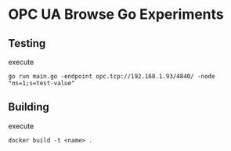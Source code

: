 # OPC UA Browse Go Experiments

## Testing

execute

```go run main.go -endpoint opc.tcp://192.168.1.93/4840/ -node "ns=1;s=test-value"```

## Building

execute

```docker build -t <name> .```

